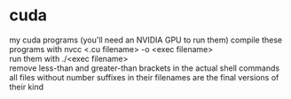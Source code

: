 # cuda
my cuda programs (you'll need an NVIDIA GPU to run them)
compile these programs with nvcc <.cu filename> -o \<exec filename\>  
run them with ./\<exec filename\>  
remove less-than and greater-than brackets in the actual shell commands
all files without number suffixes in their filenames are the final versions of their kind
